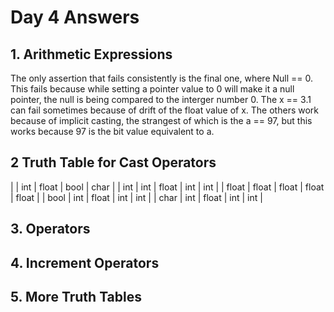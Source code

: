 # Day 4 Answers

## 1. Arithmetic Expressions
The only assertion that fails consistently is the final one, where Null == 0.
This fails because while setting a pointer value to 0 will make it a null pointer, the null is being compared to the interger number 0.
The x == 3.1 can fail sometimes because of drift of the float value of x.
The others work because of implicit casting, the strangest of which is the a == 97, but this works because 97 is the bit value equivalent to a.

## 2 Truth Table for Cast Operators

| | int | float | bool | char |
| int | int | float | int | int |
| float | float | float | float | float |
| bool | int | float | int | int |
| char | int | float | int | int |

## 3. Operators

## 4. Increment Operators

## 5. More Truth Tables
